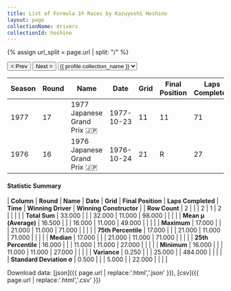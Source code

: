 ```yaml
---
title: List of Formula 1® Races by Kazuyoshi Hoshino
layout: page
collectionName: drivers
collectionId: hoshino
---
```


{% assign url_split = page.url | split: "/" %}
<div id="collection-navigation">
<button onclick="selector.options[selector.selectedIndex-1].value && (window.location = selector.options[selector.selectedIndex-1].value);">&lt; Prev</button>
<button onclick="selector.options[selector.selectedIndex+1].value && (window.location = selector.options[selector.selectedIndex+1].value);">Next &gt;</button>
<select id="selector" onchange="this.options[this.selectedIndex].value && (window.location = this.options[this.selectedIndex].value);">
  {% for collectionId in site.data[page.collectionName].refs %}
    {% if collectionId == page.collectionId %}
      {% assign selected = "selected" %}
    {% else %}
      {% assign selected = "" %}
    {% endif %}
    {% assign profile = site.data[page.collectionName][collectionId].profile %}
    <option value="/f1/{{ page.collectionName }}/{{ collectionId }}/{{ url_split[4] }}" {{ selected }}>{{ profile.collection_name }}</option>
  {% endfor %}
</select>
</div>

| Season | Round | Name | Date | Grid | Final Position | Laps Completed | Time | Winning Driver | Winning Constructor |
|--|--|--|--|--|--|--|--|--|--|
| 1977 | 17 | 1977 Japanese Grand Prix 🇯🇵 | 1977-10-23 | 11 | 11 | 71 |   | James Hunt 🇬🇧 | McLaren 🇬🇧 |
| 1976 | 16 | 1976 Japanese Grand Prix 🇯🇵 | 1976-10-24 | 21 | R | 27 |   | Mario Andretti 🇺🇸 | Team Lotus 🇬🇧 |

#### Statistic Summary

| **Column** | **Round** | **Name** | **Date** | **Grid** | **Final Position** | **Laps Completed** | **Time** | **Winning Driver** | **Winning Constructor** |
| **Row Count** | 2 |  |  | 2 | 1 | 2 |  |  |  |
| **Total Sum** | 33.000 |  |  | 32.000 | 11.000 | 98.000 |  |  |  |
| **Mean μ (Average)** | 16.500 |  |  | 16.000 | 11.000 | 49.000 |  |  |  |
| **Maximum** | 17.000 |  |  | 21.000 | 11.000 | 71.000 |  |  |  |
| **75th Percentile** | 17.000 |  |  | 21.000 | 11.000 | 71.000 |  |  |  |
| **Median** | 17.000 |  |  | 21.000 | 11.000 | 71.000 |  |  |  |
| **25th Percentile** | 16.000 |  |  | 11.000 | 11.000 | 27.000 |  |  |  |
| **Minimum** | 16.000 |  |  | 11.000 | 11.000 | 27.000 |  |  |  |
| **Variance** | 0.250 |  |  | 25.000 |  | 484.000 |  |  |  |
| **Standard Deviation σ** | 0.500 |  |  | 5.000 |  | 22.000 |  |  |  |

Download data: [json]({{ page.url | replace:'.html','.json' }}), [csv]({{ page.url | replace:'.html','.csv' }})
